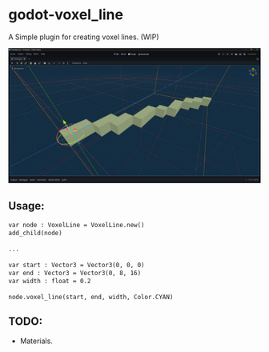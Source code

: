 # godot-voxel_line
A Simple plugin for creating voxel lines. (WIP)

<a href="voxel_line.png?raw=true"><img width=900 src="voxel_line.png"></a>

## Usage:

``` gdscript
var node : VoxelLine = VoxelLine.new()
add_child(node)

...

var start : Vector3 = Vector3(0, 0, 0)
var end : Vector3 = Vector3(0, 8, 16)
var width : float = 0.2

node.voxel_line(start, end, width, Color.CYAN)

```

## TODO:

- Materials.
